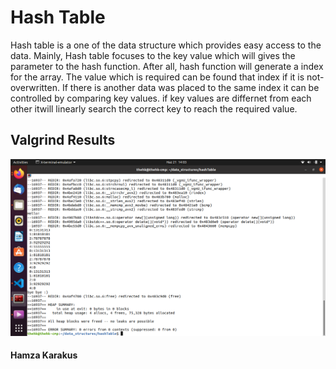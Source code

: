 # Hash Table
Hash table is a one of the data structure which provides easy access to the data. Mainly, Hash table focuses to the key value which will gives the parameter to the hash function. After all, hash function will generate a index for the array. The value which is required can be found that index if it is not-overwritten. If there is another data was placed to the same index it can be controlled by comparing key values. if key values are differnet from each other itwill linearly search the correct key to reach the required value.

## Valgrind Results
![This is an image](valgrindResult.png)
#### Hamza Karakus